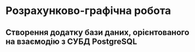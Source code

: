 # Розрахунково-графічна робота
## Створення додатку бази даних, орієнтованого на взаємодію з СУБД PostgreSQL